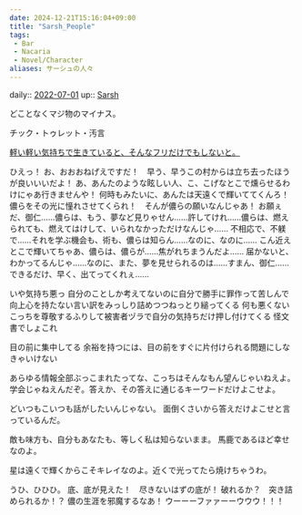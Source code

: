 ```yaml
---
date: 2024-12-21T15:16:04+09:00
title: "Sarsh_People"
tags:
 - Bar
 - Nacaria
 - Novel/Character
aliases: サーシュの人々
---
```


daily:: [2022-07-01](../../../Daily_Note/2022-07-01.md)
up:: [Sarsh](Sarsh.md)

どことなくマジ物のマイナス。

チック・トゥレット・汚言

[軽い軽い気持ちで生きていると、そんなフリだけでもしないと。](../../../Info/軽い軽い気持ちで生きていると、そんなフリだけでもしないと。.md)

ひえっ！
お、おおおねげえですだ！　早う、早うこの村からは立ち去ったほうが良いいいだよ！
あ、あんたのような眩しい人、こ、こげなとこで燻らせるわけにゃあ行きませんや！
何時もみたいに、あんたは天遠くで輝いててくんろ！　儂らをその光に憧れさせてくられ！　そんが儂らの願いなんじゃあ！
お願ぇだ、御仁……儂らは、もう、夢など見りゃせん……許してけれ……儂らは、燃えられても、燃えてはけして、いられなかっただけなんじゃ……
不相応で、不躾で……それを学ぶ機会も、術も、儂らは知らん……なのに、なのに……
こん近えとこで輝いてちゃあ、儂らは、儂らが……焦がれちまうんだよ……
届かないと、わかってるんじゃ……なのに、また、夢を見せられるのは……すまん、御仁……できるだけ、早く、出てってくれぇ……

いや気持ち悪っ
自分のことしか考えてないのに自分で勝手に罪作って苦しんで向上心を持たない言い訳をみっしり詰めつつねっとり縋ってくる
何も悪くないこっちを尊敬するふりして被害者ヅラで自分の気持ちだけ押し付けてくる
怪文書でしょこれ

目の前に集中してる
余裕を持つには、目の前をすぐに片付けられる問題にしなきゃいけない

あらゆる情報全部ぶっこまれたってな、こっちはそんなもん望んじゃいねえよ。学会じゃねえんだぞ。答えか、その答えに通じるキーワードだけよこせよ。

どいつもこいつも話がしたいんじゃない。
面倒くさいから答えだけよこせと言っているんだ。

敵も味方も、自分もあなたも、等しく私は知らないまま。
馬鹿であるほど幸せなのよ。

星は遠くで輝くからこそキレイなのよ。近くで光ってたら焼けちゃうわ。

うひ、ひひひ。
底、底が見えた！　尽きないはずの底が！
破れるか？　突き詰められるか！？
儂の生涯を邪魔するなあ！
ウーーーファァーーウウウ！！！


